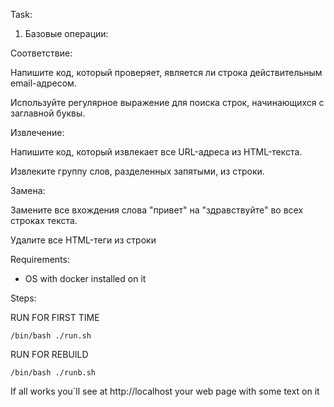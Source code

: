 Task:

1. Базовые операции:

Соответствие:

Напишите код, который проверяет, является ли строка действительным email-адресом.

Используйте регулярное выражение для поиска строк, начинающихся с заглавной буквы.

Извлечение:

Напишите код, который извлекает все URL-адреса из HTML-текста.

Извлеките группу слов, разделенных запятыми, из строки.

Замена:

Замените все вхождения слова "привет" на "здравствуйте" во всех строках текста.

Удалите все HTML-теги из строки


Requirements:

* OS with docker installed on it


Steps:

RUN FOR FIRST TIME

    /bin/bash ./run.sh 

RUN FOR REBUILD

    /bin/bash ./runb.sh 


If all works you`ll see at http://localhost your web page with some text on it

